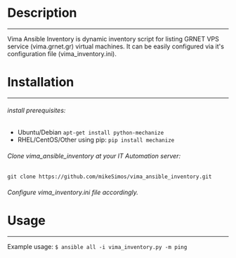 # Description
-----------
Vima Ansible Inventory is dynamic inventory script for listing GRNET VPS
service (vima.grnet.gr) virtual machines. It can be easily configured via
it's configuration file (vima_inventory.ini).

# Installation
------------------
###### install prerequisites:
* Ubuntu/Debian
``
apt-get install python-mechanize
``
* RHEL/CentOS/Other using pip:
``
pip install mechanize
``
###### Clone vima_ansible_inventory at your IT Automation server:
``git clone https://github.com/mikeSimos/vima_ansible_inventory.git``
###### Configure vima_inventory.ini file accordingly.

# Usage
------------------
Example usage:
``
$ ansible all -i vima_inventory.py -m ping
``